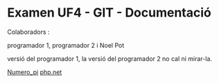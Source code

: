 Examen UF4 - GIT - Documentació
===============================

Colaboradors :

programador 1,  programador 2 i Noel Pot

versió del programador 1,  la versió del programador 2 no cal ni mirar-la.

[Numero_pi](https://es.wikipedia.org/wiki/N%C3%BAmero_%CF%80)
[php.net](https://www.php.net/)
